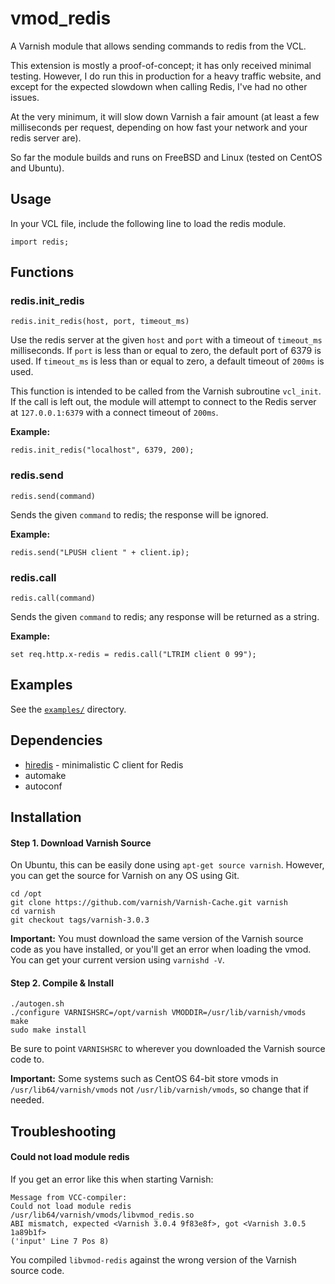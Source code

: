 vmod_redis
==========

A Varnish module that allows sending commands to redis from the VCL.

This extension is mostly a proof-of-concept; it has only received minimal testing. However, I do run this in production for a heavy traffic website, and except for the expected slowdown when calling Redis, I've had no other issues.

At the very minimum, it will slow down Varnish a fair amount (at least a few milliseconds per request, depending on how fast your network and your redis server are).

So far the module builds and runs on FreeBSD and Linux (tested on CentOS and Ubuntu).

Usage
-----

In your VCL file, include the following line to load the redis module.

```
import redis;
```

Functions
---------

### redis.init_redis

```
redis.init_redis(host, port, timeout_ms)
```

Use the redis server at the given `host` and `port` with a timeout of `timeout_ms` milliseconds. If `port` is less than or equal to zero, the default port of 6379 is used. If `timeout_ms` is less than or equal to zero, a default timeout of `200ms` is used.

This function is intended to be called from the Varnish subroutine `vcl_init`. If the call is left out, the module will attempt to connect to the Redis server at `127.0.0.1:6379` with a connect timeout of `200ms`.

**Example:**

```
redis.init_redis("localhost", 6379, 200);
```

### redis.send

```
redis.send(command)
```

Sends the given `command` to redis; the response will be ignored.

**Example:**

```
redis.send("LPUSH client " + client.ip);
```

### redis.call

```
redis.call(command)
```

Sends the given `command` to redis; any response will be returned as a string.

**Example:**

```
set req.http.x-redis = redis.call("LTRIM client 0 99");
```

Examples
--------

See the [`examples/`](/examples) directory.

Dependencies
------------

* [hiredis](https://github.com/redis/hiredis) - minimalistic C client for Redis
* automake
* autoconf

Installation
------------

#### Step 1. Download Varnish Source

On Ubuntu, this can be easily done using `apt-get source varnish`. However, you can get the source for Varnish on any OS using Git.

```
cd /opt
git clone https://github.com/varnish/Varnish-Cache.git varnish
cd varnish
git checkout tags/varnish-3.0.3
```

**Important:** You must download the same version of the Varnish source code as you have installed, or you'll get an error when loading the vmod. You can get your current version using `varnishd -V`.

#### Step 2. Compile & Install

```
./autogen.sh
./configure VARNISHSRC=/opt/varnish VMODDIR=/usr/lib/varnish/vmods
make
sudo make install
```

Be sure to point `VARNISHSRC` to wherever you downloaded the Varnish source code to.

**Important:** Some systems such as CentOS 64-bit store vmods in `/usr/lib64/varnish/vmods` not `/usr/lib/varnish/vmods`, so change that if needed.

Troubleshooting
---------------

#### Could not load module redis

If you get an error like this when starting Varnish:

```
Message from VCC-compiler:
Could not load module redis
/usr/lib64/varnish/vmods/libvmod_redis.so
ABI mismatch, expected <Varnish 3.0.4 9f83e8f>, got <Varnish 3.0.5 1a89b1f>
('input' Line 7 Pos 8)
```

You compiled `libvmod-redis` against the wrong version of the Varnish source code.
